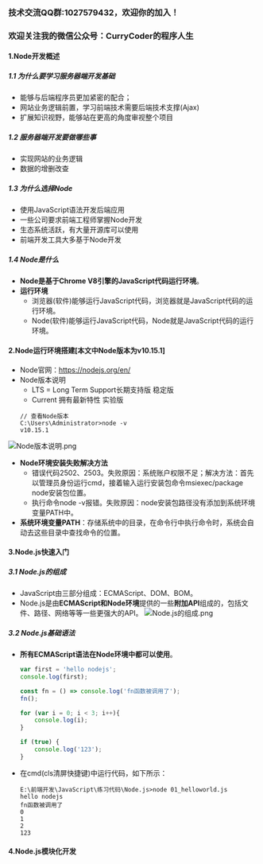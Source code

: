 ### 技术交流QQ群:1027579432，欢迎你的加入！
### 欢迎关注我的微信公众号：CurryCoder的程序人生

#### 1.Node开发概述

##### 1.1 为什么要学习服务器端开发基础
- 能够与后端程序员更加紧密的配合；
- 网站业务逻辑前置，学习前端技术需要后端技术支撑(Ajax)
- 扩展知识视野，能够站在更高的角度审视整个项目

##### 1.2 服务器端开发要做哪些事
- 实现网站的业务逻辑
- 数据的增删改查

##### 1.3 为什么选择Node
- 使用JavaScript语法开发后端应用
- 一些公司要求前端工程师掌握Node开发
- 生态系统活跃，有大量开源库可以使用
- 前端开发工具大多基于Node开发

##### 1.4 Node是什么
- **Node是基于Chrome V8引擎的JavaScript代码运行环境**。
- **运行环境**
    - 浏览器(软件)能够运行JavaScript代码，浏览器就是JavaScript代码的运行环境。
    - Node(软件)能够运行JavaScript代码，Node就是JavaScript代码的运行环境。

#### 2.Node运行环境搭建[本文中Node版本为v10.15.1]
- Node官网：https://nodejs.org/en/
- Node版本说明
    - LTS = Long Term Support长期支持版 稳定版
    - Current 拥有最新特性 实验版
    ```shell
    // 查看Node版本
    C:\Users\Administrator>node -v
    v10.15.1
    ```
![Node版本说明.png](https://upload-images.jianshu.io/upload_images/13407176-64673c7fcc316df2.png?imageMogr2/auto-orient/strip%7CimageView2/2/w/1240)
- **Node环境安装失败解决方法**
    - 错误代码2502、2503。失败原因：系统账户权限不足；解决方法：首先以管理员身份运行cmd，接着输入运行安装包命令msiexec/package node安装包位置。
    - 执行命令node -v报错。失败原因：node安装包路径没有添加到系统环境变量PATH中。
- **系统环境变量PATH**：存储系统中的目录，在命令行中执行命令时，系统会自动去这些目录中查找命令的位置。

#### 3.Node.js快速入门

##### 3.1 Node.js的组成
- JavaScript由三部分组成：ECMAScript、DOM、BOM。
- Node.js是由**ECMAScript和Node环境**提供的一些**附加API**组成的，包括文件、路径、网络等等一些更强大的API。
![Node.js的组成.png](https://upload-images.jianshu.io/upload_images/13407176-d227630f57d28aca.png?imageMogr2/auto-orient/strip%7CimageView2/2/w/1240)

##### 3.2 Node.js基础语法
- **所有ECMAScript语法在Node环境中都可以使用**。
    ```javascript
    var first = 'hello nodejs';
    console.log(first);

    const fn = () => console.log('fn函数被调用了');
    fn();

    for (var i = 0; i < 3; i++){
        console.log(i);
    }

    if (true) {
        console.log('123');
    }
    ```
- 在cmd(cls清屏快捷键)中运行代码，如下所示：
    ```
    E:\前端开发\JavaScript\练习代码\Node.js>node 01_helloworld.js
    hello nodejs
    fn函数被调用了
    0
    1
    2
    123
    ```

#### 4.Node.js模块化开发
